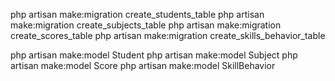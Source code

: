 php artisan make:migration create_students_table
php artisan make:migration create_subjects_table
php artisan make:migration create_scores_table
php artisan make:migration create_skills_behavior_table


php artisan make:model Student
php artisan make:model Subject
php artisan make:model Score
php artisan make:model SkillBehavior

